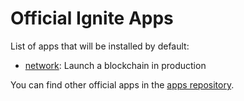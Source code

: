 # Official Ignite Apps

List of apps that will be installed by default:

  - [network](github.com/ignite/cli-plugin-network/tree/v0.1.1): Launch a blockchain in production

You can find other official apps in the [apps repository](https://github.com/ignite/apps).
